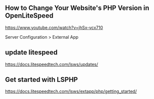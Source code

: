 ## How to Change Your Website's PHP Version in OpenLiteSpeed

https://www.youtube.com/watch?v=jhSx-vcx710

Server Configuration > External App

## update litespeed

https://docs.litespeedtech.com/lsws/updates/

## Get started with LSPHP

https://docs.litespeedtech.com/lsws/extapp/php/getting_started/





